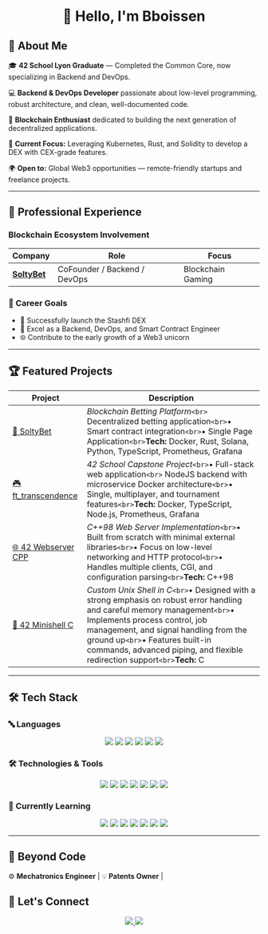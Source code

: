 <div align="center">
  <h1>👋 Hello, I'm Bboissen</h1>
</div>

## 🚀 About Me

🎓 **42 School Lyon Graduate** — Completed the Common Core, now specializing in Backend and DevOps.

💻 **Backend & DevOps Developer** passionate about low-level programming, robust architecture, and clean, well-documented code.

🔗 **Blockchain Enthusiast** dedicated to building the next generation of decentralized applications.

🎯 **Current Focus:** Leveraging Kubernetes, Rust, and Solidity to develop a DEX with CEX-grade features.

🌍 **Open to:** Global Web3 opportunities — remote-friendly startups and freelance projects.

---

## 💼 Professional Experience

### Blockchain Ecosystem Involvement

<div align="center">

| Company                                   | Role                         | Focus             |
| ----------------------------------------- | ---------------------------- | ----------------- |
| **[SoltyBet](https://x.com/SoltyBet)** | CoFounder / Backend / DevOps | Blockchain Gaming |

</div>

### 🎯 Career Goals

- 🚀 Successfully launch the Stashfi DEX
- 🏢 Excel as a Backend, DevOps, and Smart Contract Engineer
- 🌐 Contribute to the early growth of a Web3 unicorn

---

## 🏆 Featured Projects

<div align="center">

| Project                                                            | Description                                                                                                                                                                                                                                                                                                                               |
| ------------------------------------------------------------------ | ----------------------------------------------------------------------------------------------------------------------------------------------------------------------------------------------------------------------------------------------------------------------------------------------------------------------------------------- |
| [🎲 SoltyBet](https://github.com/Talibabtou/soltybet)                 | *Blockchain Betting Platform*`<br>` Decentralized betting application`<br>`• Smart contract integration`<br>`• Single Page Application`<br>`**Tech:** Docker, Rust, Solana, Python, TypeScript, Prometheus, Grafana                                                                                                     |
| [🎮 ft_transcendence](https://github.com/Talibabtou/ft_transcendence) | *42 School Capstone Project*`<br>`• Full-stack web application`<br>` NodeJS backend with microservice Docker architecture`<br>`• Single, multiplayer, and tournament features`<br>`**Tech:** Docker, TypeScript, Node.js, Prometheus, Grafana                                                                           |
| [🌐 42 Webserver CPP](https://github.com/Bboissen/webserv)            | *C++98 Web Server Implementation*`<br>`• Built from scratch with minimal external libraries`<br>`• Focus on low-level networking and HTTP protocol`<br>`• Handles multiple clients, CGI, and configuration parsing`<br>`**Tech:** C++98                                                                                |
| [👾 42 Minishell C](https://github.com/Bboissen/42-minishell)     | *Custom Unix Shell in C*`<br>`• Designed with a strong emphasis on robust error handling and careful memory management`<br>`• Implements process control, job management, and signal handling from the ground up`<br>`• Features built-in commands, advanced piping, and flexible redirection support`<br>`**Tech:** C |

</div>

---

## 🛠️ Tech Stack

### 🔤 Languages

<div align="center">
  <img src="https://img.shields.io/badge/TypeScript-007ACC?style=for-the-badge&logo=typescript&logoColor=white"/>
  <img src="https://img.shields.io/badge/JavaScript-F7DF1E?style=for-the-badge&logo=javascript&logoColor=black"/>
  <img src="https://img.shields.io/badge/Python-3776AB?style=for-the-badge&logo=python&logoColor=white"/>
  <img src="https://img.shields.io/badge/C++-00599C?style=for-the-badge&logo=c%2B%2B&logoColor=white"/>
  <img src="https://img.shields.io/badge/Rust-000000?style=for-the-badge&logo=rust&logoColor=white"/>
  <img src="https://img.shields.io/badge/C-00599C?style=for-the-badge&logo=c&logoColor=white"/>
</div>

### 🛠️ Technologies & Tools

<div align="center">
  <img src="https://img.shields.io/badge/Docker-2496ED?style=for-the-badge&logo=docker&logoColor=white"/>
  <img src="https://img.shields.io/badge/Prometheus-E6522C?style=for-the-badge&logo=prometheus&logoColor=white"/>
  <img src="https://img.shields.io/badge/Grafana-F46800?style=for-the-badge&logo=grafana&logoColor=white"/>
  <img src="https://img.shields.io/badge/Node.js-43853D?style=for-the-badge&logo=node.js&logoColor=white"/>
  <img src="https://img.shields.io/badge/Database-4479A1?style=for-the-badge&logo=database&logoColor=white"/>
  <img src="https://img.shields.io/badge/APIs-FF6C37?style=for-the-badge&logo=api&logoColor=white"/>
  <img src="https://img.shields.io/badge/Git-F05032?style=for-the-badge&logo=git&logoColor=white"/>
</div>

### 🌱 Currently Learning

<div align="center">
  <img src="https://img.shields.io/badge/Vue.js-35495E?style=for-the-badge&logo=vue.js&logoColor=4FC08D"/>
  <img src="https://img.shields.io/badge/Rust-000000?style=for-the-badge&logo=rust&logoColor=white"/>
  <img src="https://img.shields.io/badge/Go-00ADD8?style=for-the-badge&logo=go&logoColor=white"/>
  <img src="https://img.shields.io/badge/Kubernetes-326CE5?style=for-the-badge&logo=kubernetes&logoColor=white"/>
  <img src="https://img.shields.io/badge/Kafka-231F20?style=for-the-badge&logo=apachekafka&logoColor=white"/>
  <img src="https://img.shields.io/badge/Solana-14F195?style=for-the-badge&logo=solana&logoColor=white"/>
  <img src="https://img.shields.io/badge/Solidity-363636?style=for-the-badge&logo=solidity&logoColor=white"/>
</div>

---

## 🌟 Beyond Code

⚙️ **Mechatronics Engineer** | 💡 **Patents Owner** |

## 🤝 Let's Connect

<div align="center">
  <a href="mailto:bruno.boissenin@gmail.com">
    <img src="https://img.shields.io/badge/Gmail-333333?style=for-the-badge&logo=gmail&logoColor=red" />
  </a>
  <a href="https://www.linkedin.com/in/bruno-b-44a614110/" target="_blank">
    <img src="https://img.shields.io/badge/LinkedIn-0077B5?style=for-the-badge&logo=linkedin&logoColor=white"/>
  </a>
</div>
